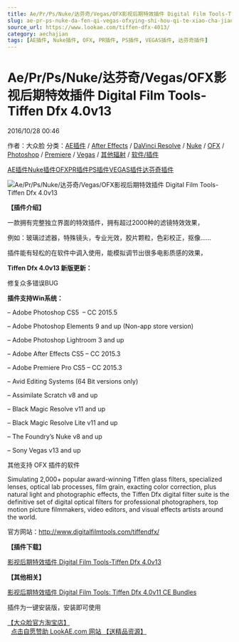```yaml
---
title: Ae/Pr/Ps/Nuke/达芬奇/Vegas/OFX影视后期特效插件 Digital Film Tools-Tiffen Dfx 4.0v13
slug: ae-pr-ps-nuke-da-fen-qi-vegas-ofxying-shi-hou-qi-te-xiao-cha-jian-digital-film-tools-tiffen-dfx-4-0v13
source_url: https://www.lookae.com/tiffen-dfx-4013/
category: aechajian
tags: [AE插件, Nuke插件, OFX, PR插件, PS插件, VEGAS插件, 达芬奇插件]
---
```

# Ae/Pr/Ps/Nuke/达芬奇/Vegas/OFX影视后期特效插件 Digital Film Tools-Tiffen Dfx 4.0v13

2016/10/28 00:46

作者：大众脸
分类：[AE插件](https://www.lookae.com/after-effects/aechajian/) / [After Effects](https://www.lookae.com/after-effects/) / [DaVinci Resolve](https://www.lookae.com/qitarjcj/resolvezy/) / [Nuke](https://www.lookae.com/qitarjcj/nukezy/) / [OFX](https://www.lookae.com/qitarjcj/ofxzy/) / [Photoshop](https://www.lookae.com/qitarjcj/pszy/) / [Premiere](https://www.lookae.com/qitarjcj/premierezy/) / [Vegas](https://www.lookae.com/qitarjcj/vegaszy/) / [其他辐射](https://www.lookae.com/others/) / [软件/插件](https://www.lookae.com/qitarjcj/)

[AE插件](https://www.lookae.com/tag/ae%e6%8f%92%e4%bb%b6/)[Nuke插件](https://www.lookae.com/tag/nuke%e6%8f%92%e4%bb%b6/)[OFX](https://www.lookae.com/tag/ofx/)[PR插件](https://www.lookae.com/tag/pr%e6%8f%92%e4%bb%b6/)[PS插件](https://www.lookae.com/tag/ps%e6%8f%92%e4%bb%b6/)[VEGAS插件](https://www.lookae.com/tag/vegas%e6%8f%92%e4%bb%b6/)[达芬奇插件](https://www.lookae.com/tag/%e8%be%be%e8%8a%ac%e5%a5%87%e6%8f%92%e4%bb%b6/)

![Ae/Pr/Ps/Nuke/达芬奇/Vegas/OFX影视后期特效插件 Digital Film Tools-Tiffen Dfx 4.0v13](https://www.lookae.com/wp-content/uploads/2014/11/Dfx4.jpg "Ae/Pr/Ps/Nuke/达芬奇/Vegas/OFX影视后期特效插件 Digital Film Tools-Tiffen Dfx 4.0v13-LookAE.com")

**【插件介绍】**

一款拥有完整独立界面的特效插件，拥有超过2000种的滤镜特效效果，

例如：玻璃过滤器，特殊镜头，专业光效，胶片颗粒，色彩校正，抠像……

插件能有轻松的在软件中调入使用，能模拟调节出很多电影质感的效果，

**Tiffen Dfx 4.0v13 新版更新：**

修复众多错误BUG

**插件支持Win系统：**

– Adobe Photoshop CS5  – CC 2015.5

– Adobe Photoshop Elements 9 and up (Non-app store version)

– Adobe Photoshop Lightroom 3 and up

– Adobe After Effects CS5 – CC 2015.3

– Adobe Premiere Pro CS5 – CC 2015.3

– Avid Editing Systems (64 Bit versions only)

– Assimilate Scratch v8 and up

– Black Magic Resolve v11 and up

– Black Magic Resolve Lite v11 and up

– The Foundry’s Nuke v8 and up

– Sony Vegas v13 and up

其他支持 OFX 插件的软件

Simulating 2,000+ popular award-winning Tiffen glass filters, specialized lenses, optical lab processes, film grain, exacting color correction, plus natural light and photographic effects, the Tiffen Dfx digital filter suite is the definitive set of digital optical filters for professional photographers, top motion picture filmmakers, video editors, and visual effects artists around the world.

官方网站：http://www.digitalfilmtools.com/tiffendfx/

**【插件下载】**

[影视后期特效插件 Digital Film Tools-Tiffen Dfx 4.0v13](http://lookae.ctfile.com/fs/uqF159612469)

**【其他相关】**

[影视后期特效插件 Digital Film Tools: Tiffen Dfx 4.0v11 CE Bundles](http://lookae.ctfile.com/fs/2ey155362948)

插件为一键安装版，安装即可使用

[【大众脸官方淘宝店】](https://lookae.taobao.com/)                [点击自愿赞助 LookAE.com 网站 【送精品资源】](https://www.lookae.com/sponsor/)
